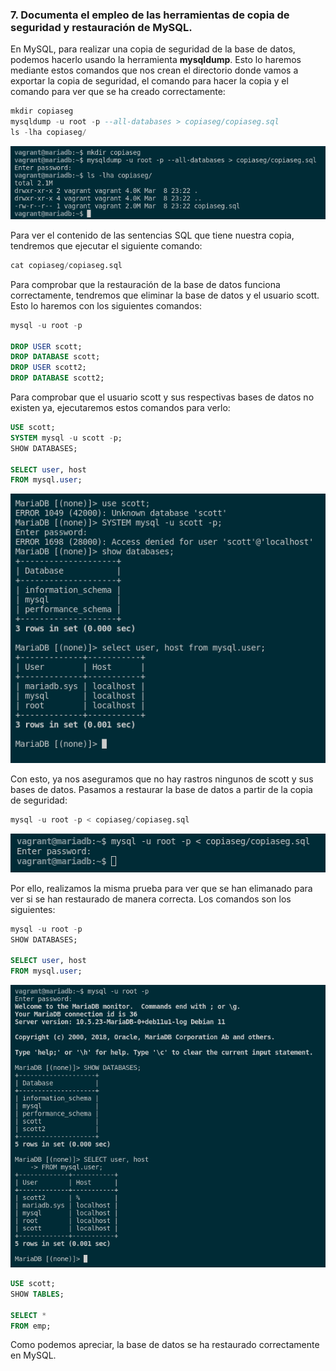 ### 7. Documenta el empleo de las herramientas de copia de seguridad y restauración de MySQL.

En MySQL, para realizar una copia de seguridad de la base de datos, podemos hacerlo usando la herramienta **mysqldump**. Esto lo haremos mediante estos comandos que nos crean el directorio donde vamos a exportar la copia de seguridad, el comando para hacer la copia y el comando para ver que se ha creado correctamente:

```sql
mkdir copiaseg
mysqldump -u root -p --all-databases > copiaseg/copiaseg.sql
ls -lha copiaseg/
```

![FOTOS](img/39.png)

Para ver el contenido de las sentencias SQL que tiene nuestra copia, tendremos que ejecutar el siguiente comando:

```sql
cat copiaseg/copiaseg.sql
```

Para comprobar que la restauración de la base de datos funciona correctamente, tendremos que eliminar la base de datos y el usuario scott. Esto lo haremos con los siguientes comandos:

```sql
mysql -u root -p

DROP USER scott;
DROP DATABASE scott;
DROP USER scott2;
DROP DATABASE scott2;
```

Para comprobar que el usuario scott y sus respectivas bases de datos no existen ya, ejecutaremos estos comandos para verlo:

```sql
USE scott;
SYSTEM mysql -u scott -p;
SHOW DATABASES;

SELECT user, host 
FROM mysql.user;
```

![FOTOS](img/40.png)

Con esto, ya nos aseguramos que no hay rastros ningunos de scott y sus bases de datos. Pasamos a restaurar la base de datos a partir de la copia de seguridad:

```sql
mysql -u root -p < copiaseg/copiaseg.sql
```

![FOTOS](img/41.png)

Por ello, realizamos la misma prueba para ver que se han elimanado para ver si se han restaurado de manera correcta. Los comandos son los siguientes:

```sql
mysql -u root -p
SHOW DATABASES;

SELECT user, host 
FROM mysql.user;
```

![FOTOS](img/42.png)

```sql
USE scott;
SHOW TABLES;

SELECT * 
FROM emp;
```

Como podemos apreciar, la base de datos se ha restaurado correctamente en MySQL.